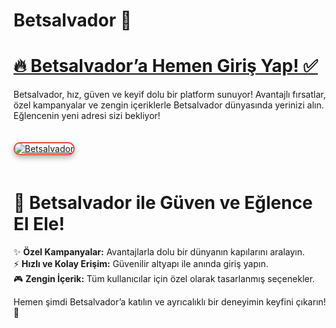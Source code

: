 # Betsalvador 🌟  

# <a href="https://cutt.ly/SalvadorLink">🔥 Betsalvador’a Hemen Giriş Yap! ✅</a>  
Betsalvador, hız, güven ve keyif dolu bir platform sunuyor! Avantajlı fırsatlar, özel kampanyalar ve zengin içeriklerle Betsalvador dünyasında yerinizi alın. Eğlencenin yeni adresi sizi bekliyor!  

<a href="https://cutt.ly/SalvadorLink" title="Betsalvador">  
<img src="https://i.ibb.co/BtMhhf6/g-venligiris.jpg" alt="Betsalvador" style="max-width: 100%; border: 2px solid #e74c3c; border-radius: 12px; box-shadow: 0 4px 8px rgba(0,0,0,0.3); margin: 20px 0;">  
</a>  

# 🌟 Betsalvador ile Güven ve Eğlence El Ele!  
✨ **Özel Kampanyalar:** Avantajlarla dolu bir dünyanın kapılarını aralayın.  
⚡ **Hızlı ve Kolay Erişim:** Güvenilir altyapı ile anında giriş yapın.  
🎮 **Zengin İçerik:** Tüm kullanıcılar için özel olarak tasarlanmış seçenekler.  

Hemen şimdi Betsalvador’a katılın ve ayrıcalıklı bir deneyimin keyfini çıkarın! 🚀  
